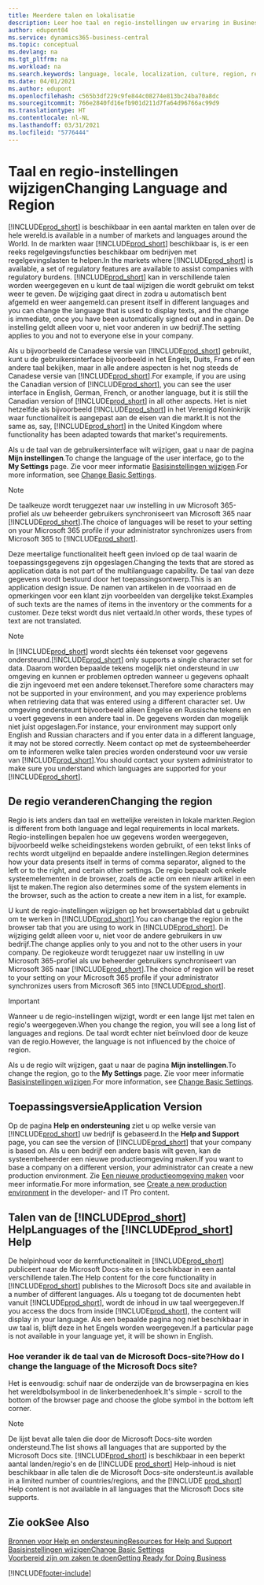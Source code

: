 ```yaml
---
title: Meerdere talen en lokalisatie
description: Leer hoe taal en regio-instellingen uw ervaring in Business Central beïnvloeden. Wijzig de taal van de gebruikersinterface in Mijn instellingen.
author: edupont04
ms.service: dynamics365-business-central
ms.topic: conceptual
ms.devlang: na
ms.tgt_pltfrm: na
ms.workload: na
ms.search.keywords: language, locale, localization, culture, region, regional settings
ms.date: 04/01/2021
ms.author: edupont
ms.openlocfilehash: c565b3df229c9fe844c08274e813bc24ba70a8dc
ms.sourcegitcommit: 766e2840fd16efb901d211d7fa64d96766ac99d9
ms.translationtype: HT
ms.contentlocale: nl-NL
ms.lasthandoff: 03/31/2021
ms.locfileid: "5776444"
---
```

# <a name="changing-language-and-region"></a><span data-ttu-id="86b09-104">Taal en regio-instellingen wijzigen</span><span class="sxs-lookup"><span data-stu-id="86b09-104">Changing Language and Region</span></span>

[!INCLUDE[prod_short](includes/prod_short.md)] <span data-ttu-id="86b09-105">is beschikbaar in een aantal markten en talen over de hele wereld.</span><span class="sxs-lookup"><span data-stu-id="86b09-105">is available in a number of markets and languages around the World.</span></span> <span data-ttu-id="86b09-106">In de markten waar [!INCLUDE[prod_short](includes/prod_short.md)] beschikbaar is, is er een reeks regelgevingsfuncties beschikbaar om bedrijven met regelgevingslasten te helpen.</span><span class="sxs-lookup"><span data-stu-id="86b09-106">In the markets where [!INCLUDE[prod_short](includes/prod_short.md)] is available, a set of regulatory features are available to assist companies with regulatory burdens.</span></span> [!INCLUDE[prod_short](includes/prod_short.md)] <span data-ttu-id="86b09-107">kan in verschillende talen worden weergegeven en u kunt de taal wijzigen die wordt gebruikt om tekst weer te geven. De wijziging gaat direct in zodra u automatisch bent afgemeld en weer aangemeld.</span><span class="sxs-lookup"><span data-stu-id="86b09-107">can present itself in different languages and you can change the language that is used to display texts, and the change is immediate, once you have been automatically signed out and in again.</span></span> <span data-ttu-id="86b09-108">De instelling geldt alleen voor u, niet voor anderen in uw bedrijf.</span><span class="sxs-lookup"><span data-stu-id="86b09-108">The setting applies to you and not to everyone else in your company.</span></span>  

<span data-ttu-id="86b09-109">Als u bijvoorbeeld de Canadese versie van [!INCLUDE[prod_short](includes/prod_short.md)] gebruikt, kunt u de gebruikersinterface bijvoorbeeld in het Engels, Duits, Frans of een andere taal bekijken, maar in alle andere aspecten is het nog steeds de Canadese versie van [!INCLUDE[prod_short](includes/prod_short.md)].</span><span class="sxs-lookup"><span data-stu-id="86b09-109">For example, if you are using the Canadian version of [!INCLUDE[prod_short](includes/prod_short.md)], you can see the user interface in English, German, French, or another language, but it is still the Canadian version of [!INCLUDE[prod_short](includes/prod_short.md)] in all other aspects.</span></span> <span data-ttu-id="86b09-110">Het is niet hetzelfde als bijvoorbeeld [!INCLUDE[prod_short](includes/prod_short.md)] in het Verenigd Koninkrijk waar functionaliteit is aangepast aan de eisen van die markt.</span><span class="sxs-lookup"><span data-stu-id="86b09-110">It is not the same as, say, [!INCLUDE[prod_short](includes/prod_short.md)] in the United Kingdom where functionality has been adapted towards that market's requirements.</span></span>  

<span data-ttu-id="86b09-111">Als u de taal van de gebruikersinterface wilt wijzigen, gaat u naar de pagina **Mijn instellingen**.</span><span class="sxs-lookup"><span data-stu-id="86b09-111">To change the language of the user interface, go to the **My Settings** page.</span></span> <span data-ttu-id="86b09-112">Zie voor meer informatie [Basisinstellingen wijzigen](ui-change-basic-settings.md#language).</span><span class="sxs-lookup"><span data-stu-id="86b09-112">For more information, see [Change Basic Settings](ui-change-basic-settings.md#language).</span></span> 

> [!NOTE]  
> <span data-ttu-id="86b09-113">De taalkeuze wordt teruggezet naar uw instelling in uw Microsoft 365-profiel als uw beheerder gebruikers synchroniseert van Microsoft 365 naar [!INCLUDE[prod_short](includes/prod_short.md)].</span><span class="sxs-lookup"><span data-stu-id="86b09-113">The choice of languages will be reset to your setting on your Microsoft 365 profile if your administrator synchronizes users from Microsoft 365 to [!INCLUDE[prod_short](includes/prod_short.md)].</span></span>

<span data-ttu-id="86b09-114">Deze meertalige functionaliteit heeft geen invloed op de taal waarin de toepassingsgegevens zijn opgeslagen.</span><span class="sxs-lookup"><span data-stu-id="86b09-114">Changing the texts that are stored as application data is not part of the multilanguage capability.</span></span> <span data-ttu-id="86b09-115">De taal van deze gegevens wordt bestuurd door het toepassingsontwerp.</span><span class="sxs-lookup"><span data-stu-id="86b09-115">This is an application design issue.</span></span> <span data-ttu-id="86b09-116">De namen van artikelen in de voorraad en de opmerkingen voor een klant zijn voorbeelden van dergelijke tekst.</span><span class="sxs-lookup"><span data-stu-id="86b09-116">Examples of such texts are the names of items in the inventory or the comments for a customer.</span></span> <span data-ttu-id="86b09-117">Deze tekst wordt dus niet vertaald.</span><span class="sxs-lookup"><span data-stu-id="86b09-117">In other words, these types of text are not translated.</span></span>  

> [!NOTE]  
> <span data-ttu-id="86b09-118">In [!INCLUDE[prod_short](includes/prod_short.md)] wordt slechts één tekenset voor gegevens ondersteund.</span><span class="sxs-lookup"><span data-stu-id="86b09-118">[!INCLUDE[prod_short](includes/prod_short.md)] only supports a single character set for data.</span></span> <span data-ttu-id="86b09-119">Daarom worden bepaalde tekens mogelijk niet ondersteund in uw omgeving en kunnen er problemen optreden wanneer u gegevens ophaalt die zijn ingevoerd met een andere tekenset.</span><span class="sxs-lookup"><span data-stu-id="86b09-119">Therefore some characters may not be supported in your environment, and you may experience problems when retrieving data that was entered using a different character set.</span></span> <span data-ttu-id="86b09-120">Uw omgeving ondersteunt bijvoorbeeld alleen Engelse en Russische tekens en u voert gegevens in een andere taal in. De gegevens worden dan mogelijk niet juist opgeslagen.</span><span class="sxs-lookup"><span data-stu-id="86b09-120">For instance, your environment may support only English and Russian characters and if you enter data in a different language, it may not be stored correctly.</span></span> <span data-ttu-id="86b09-121">Neem contact op met de systeembeheerder om te informeren welke talen precies worden ondersteund voor uw versie van [!INCLUDE[prod_short](includes/prod_short.md)].</span><span class="sxs-lookup"><span data-stu-id="86b09-121">You should contact your system administrator to make sure you understand which languages are supported for your [!INCLUDE[prod_short](includes/prod_short.md)].</span></span>  

## <a name="changing-the-region"></a><span data-ttu-id="86b09-122">De regio veranderen</span><span class="sxs-lookup"><span data-stu-id="86b09-122">Changing the region</span></span>
<span data-ttu-id="86b09-123">Regio is iets anders dan taal en wettelijke vereisten in lokale markten.</span><span class="sxs-lookup"><span data-stu-id="86b09-123">Region is different from both language and legal requirements in local markets.</span></span> <span data-ttu-id="86b09-124">Regio-instellingen bepalen hoe uw gegevens worden weergegeven, bijvoorbeeld welke scheidingstekens worden gebruikt, of een tekst links of rechts wordt uitgelijnd en bepaalde andere instellingen.</span><span class="sxs-lookup"><span data-stu-id="86b09-124">Region determines how your data presents itself in terms of comma separator, aligned to the left or to the right, and certain other settings.</span></span> <span data-ttu-id="86b09-125">De regio bepaalt ook enkele systeemelementen in de browser, zoals de actie om een nieuw artikel in een lijst te maken.</span><span class="sxs-lookup"><span data-stu-id="86b09-125">The region also determines some of the system elements in the browser, such as the action to create a new item in a list, for example.</span></span>  

<span data-ttu-id="86b09-126">U kunt de regio-instellingen wijzigen op het browsertabblad dat u gebruikt om te werken in [!INCLUDE[prod_short](includes/prod_short.md)].</span><span class="sxs-lookup"><span data-stu-id="86b09-126">You can change the region in the browser tab that you are using to work in [!INCLUDE[prod_short](includes/prod_short.md)].</span></span> <span data-ttu-id="86b09-127">De wijziging geldt alleen voor u, niet voor de andere gebruikers in uw bedrijf.</span><span class="sxs-lookup"><span data-stu-id="86b09-127">The change applies only to you and not to the other users in your company.</span></span>  <span data-ttu-id="86b09-128">De regiokeuze wordt teruggezet naar uw instelling in uw Microsoft 365-profiel als uw beheerder gebruikers synchroniseert van Microsoft 365 naar [!INCLUDE[prod_short](includes/prod_short.md)].</span><span class="sxs-lookup"><span data-stu-id="86b09-128">The choice of region will be reset to your setting on your Microsoft 365 profile if your administrator synchronizes users from Microsoft 365 into [!INCLUDE[prod_short](includes/prod_short.md)].</span></span>

> [!IMPORTANT]  
> <span data-ttu-id="86b09-129">Wanneer u de regio-instellingen wijzigt, wordt er een lange lijst met talen en regio's weergegeven.</span><span class="sxs-lookup"><span data-stu-id="86b09-129">When you change the region, you will see a long list of languages and regions.</span></span> <span data-ttu-id="86b09-130">De taal wordt echter niet beïnvloed door de keuze van de regio.</span><span class="sxs-lookup"><span data-stu-id="86b09-130">However, the language is not influenced by the choice of region.</span></span>  

<span data-ttu-id="86b09-131">Als u de regio wilt wijzigen, gaat u naar de pagina **Mijn instellingen**.</span><span class="sxs-lookup"><span data-stu-id="86b09-131">To change the region, go to the **My Settings** page.</span></span> <span data-ttu-id="86b09-132">Zie voor meer informatie [Basisinstellingen wijzigen](ui-change-basic-settings.md).</span><span class="sxs-lookup"><span data-stu-id="86b09-132">For more information, see [Change Basic Settings](ui-change-basic-settings.md).</span></span>  

## <a name="application-version"></a><span data-ttu-id="86b09-133">Toepassingsversie</span><span class="sxs-lookup"><span data-stu-id="86b09-133">Application Version</span></span>

<span data-ttu-id="86b09-134">Op de pagina **Help en ondersteuning** ziet u op welke versie van [!INCLUDE[prod_short](includes/prod_short.md)] uw bedrijf is gebaseerd.</span><span class="sxs-lookup"><span data-stu-id="86b09-134">In the **Help and Support** page, you can see the version of [!INCLUDE[prod_short](includes/prod_short.md)] that your company is based on.</span></span> <span data-ttu-id="86b09-135">Als u een bedrijf een andere basis wilt geven, kan de systeembeheerder een nieuwe productieomgeving maken.</span><span class="sxs-lookup"><span data-stu-id="86b09-135">If you want to base a company on a different version, your administrator can create a new production environment.</span></span> <span data-ttu-id="86b09-136">Zie [Een nieuwe productieomgeving maken](/dynamics365/business-central/dev-itpro/administration/tenant-admin-center-environments#create-a-new-production-environment) voor meer informatie.</span><span class="sxs-lookup"><span data-stu-id="86b09-136">For more information, see [Create a new production environment](/dynamics365/business-central/dev-itpro/administration/tenant-admin-center-environments#create-a-new-production-environment) in the developer- and IT Pro content.</span></span>  

## <a name="languages-of-the-prod_short-help"></a><span data-ttu-id="86b09-137">Talen van de [!INCLUDE[prod_short](includes/prod_short.md)] Help</span><span class="sxs-lookup"><span data-stu-id="86b09-137">Languages of the [!INCLUDE[prod_short](includes/prod_short.md)] Help</span></span>

<span data-ttu-id="86b09-138">De helpinhoud voor de kernfunctionaliteit in [!INCLUDE[prod_short](includes/prod_short.md)] publiceert naar de Microsoft Docs-site en is beschikbaar in een aantal verschillende talen.</span><span class="sxs-lookup"><span data-stu-id="86b09-138">The Help content for the core functionality in [!INCLUDE[prod_short](includes/prod_short.md)] publishes to the Microsoft Docs site and available in a number of different languages.</span></span> <span data-ttu-id="86b09-139">Als u toegang tot de documenten hebt vanuit [!INCLUDE[prod_short](includes/prod_short.md)], wordt de inhoud in uw taal weergegeven.</span><span class="sxs-lookup"><span data-stu-id="86b09-139">If you access the docs from inside [!INCLUDE[prod_short](includes/prod_short.md)], the content will display in your language.</span></span> <span data-ttu-id="86b09-140">Als een bepaalde pagina nog niet beschikbaar in uw taal is, blijft deze in het Engels worden weergegeven.</span><span class="sxs-lookup"><span data-stu-id="86b09-140">If a particular page is not available in your language yet, it will be shown in English.</span></span>

### <a name="how-do-i-change-the-language-of-the-microsoft-docs-site"></a><span data-ttu-id="86b09-141">Hoe verander ik de taal van de Microsoft Docs-site?</span><span class="sxs-lookup"><span data-stu-id="86b09-141">How do I change the language of the Microsoft Docs site?</span></span>

<span data-ttu-id="86b09-142">Het is eenvoudig: schuif naar de onderzijde van de browserpagina en kies het wereldbolsymbool in de linkerbenedenhoek.</span><span class="sxs-lookup"><span data-stu-id="86b09-142">It's simple - scroll to the bottom of the browser page and choose the globe symbol in the bottom left corner.</span></span>

> [!NOTE]  
> <span data-ttu-id="86b09-143">De lijst bevat alle talen die door de Microsoft Docs-site worden ondersteund.</span><span class="sxs-lookup"><span data-stu-id="86b09-143">The list shows all languages that are supported by the Microsoft Docs site.</span></span> [!INCLUDE[prod_short](includes/prod_short.md)] <span data-ttu-id="86b09-144">is beschikbaar in een beperkt aantal landen/regio's en de [!INCLUDE [prod_short](includes/prod_short.md)] Help-inhoud is niet beschikbaar in alle talen die de Microsoft Docs-site ondersteunt.</span><span class="sxs-lookup"><span data-stu-id="86b09-144">is available in a limited number of countries/regions, and the [!INCLUDE [prod_short](includes/prod_short.md)] Help content is not available in all languages that the Microsoft Docs site supports.</span></span>

## <a name="see-also"></a><span data-ttu-id="86b09-145">Zie ook</span><span class="sxs-lookup"><span data-stu-id="86b09-145">See Also</span></span>

[<span data-ttu-id="86b09-146">Bronnen voor Help en ondersteuning</span><span class="sxs-lookup"><span data-stu-id="86b09-146">Resources for Help and Support</span></span>](product-help-and-support.md)  
[<span data-ttu-id="86b09-147">Basisinstellingen wijzigen</span><span class="sxs-lookup"><span data-stu-id="86b09-147">Change Basic Settings</span></span>](ui-change-basic-settings.md)  
[<span data-ttu-id="86b09-148">Voorbereid zijn om zaken te doen</span><span class="sxs-lookup"><span data-stu-id="86b09-148">Getting Ready for Doing Business</span></span>](ui-get-ready-business.md)  


[!INCLUDE[footer-include](includes/footer-banner.md)]